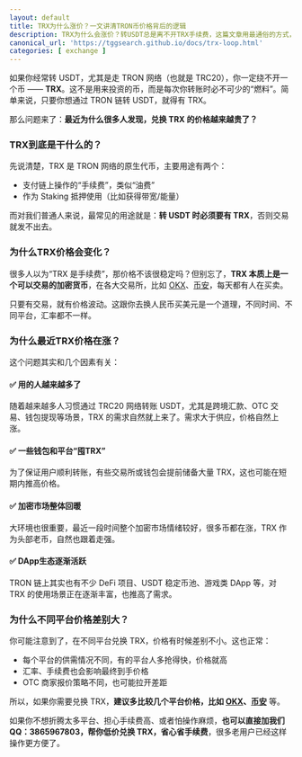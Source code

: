 ```yaml
---
layout: default
title: TRX为什么涨价？一文讲清TRON币价格背后的逻辑
description: TRX为什么会涨价？转USDT总是离不开TRX手续费，这篇文章用最通俗的方式，告诉你TRX价格上涨的真实原因，并提供更省钱的兑换方式（可直接加QQ：3865967803 兑换）。适合所有币圈小白收藏！
canonical_url: 'https://tggsearch.github.io/docs/trx-loop.html'
categories: [ exchange ]
---
```

如果你经常转 USDT，尤其是走 TRON 网络（也就是 TRC20），你一定绕不开一个币 —— **TRX**。这不是用来投资的币，而是每次你转账时必不可少的“燃料”。简单来说，只要你想通过 TRON 链转 USDT，就得有 TRX。

那么问题来了：**最近为什么很多人发现，兑换 TRX 的价格越来越贵了？**

### TRX到底是干什么的？

先说清楚，TRX 是 TRON 网络的原生代币，主要用途有两个：

* 支付链上操作的“手续费”，类似“油费”
* 作为 Staking 抵押使用（比如获得带宽/能量）

而对我们普通人来说，最常见的用途就是：**转 USDT 时必须要有 TRX**，否则交易就发不出去。

### 为什么TRX价格会变化？

很多人以为“TRX 是手续费”，那价格不该很稳定吗？但别忘了，**TRX 本质上是一个可以交易的加密货币**，在各大交易所，比如 [OKX](./302.html?target=https://www.okx.com/join/90884854)、[币安](./302.html?target=https://www.binance.com/join?ref==betrys)，每天都有人在买卖。

只要有交易，就有价格波动。这跟你去换人民币买美元是一个道理，不同时间、不同平台，汇率都不一样。

### 为什么最近TRX价格在涨？

这个问题其实和几个因素有关：

#### ✅ 用的人越来越多了

随着越来越多人习惯通过 TRC20 网络转账 USDT，尤其是跨境汇款、OTC 交易、钱包提现等场景，TRX 的需求自然就上来了。需求大于供应，价格自然上涨。

#### ✅ 一些钱包和平台“囤TRX”

为了保证用户顺利转账，有些交易所或钱包会提前储备大量 TRX，这也可能在短期内推高价格。

#### ✅ 加密市场整体回暖

大环境也很重要，最近一段时间整个加密市场情绪较好，很多币都在涨，TRX 作为头部老币，自然也跟着走强。

#### ✅ DApp生态逐渐活跃

TRON 链上其实也有不少 DeFi 项目、USDT 稳定币池、游戏类 DApp 等，对 TRX 的使用场景正在逐渐丰富，也推高了需求。

### 为什么不同平台价格差别大？

你可能注意到了，在不同平台兑换 TRX，价格有时候差别不小。这也正常：

* 每个平台的供需情况不同，有的平台人多抢得快，价格就高
* 汇率、手续费也会影响最终到手价格
* OTC 商家报价策略不同，也可能拉开差距

所以，如果你需要兑换 TRX，**建议多比较几个平台价格，比如 [OKX](https://qualrb.com/join/0C907FBA?platform=okx&u=eyJuIjoiTXVlb2EgT2xjbyJ9)、[币安](https://qualrb.com/join/0C907FBA?platform=binance&u=eyJuIjoiTXVlb2EgT2xjbyJ9)** 等。

如果你不想折腾太多平台、担心手续费高、或者怕操作麻烦，**也可以直接加我们 QQ：3865967803，帮你低价兑换 TRX，省心省手续费**，很多老用户已经这样操作更方便了。